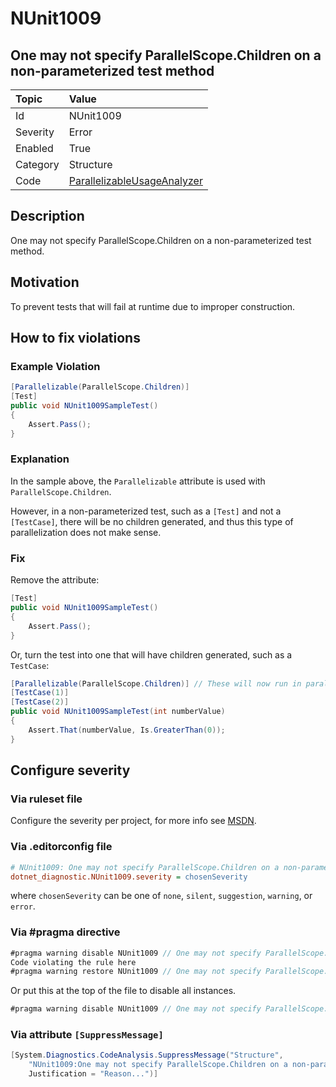 # NUnit1009

## One may not specify ParallelScope.Children on a non-parameterized test method

| Topic    | Value
| :--      | :--
| Id       | NUnit1009
| Severity | Error
| Enabled  | True
| Category | Structure
| Code     | [ParallelizableUsageAnalyzer](https://github.com/nunit/nunit.analyzers/blob/3.8.0/src/nunit.analyzers/ParallelizableUsage/ParallelizableUsageAnalyzer.cs)

## Description

One may not specify ParallelScope.Children on a non-parameterized test method.

## Motivation

To prevent tests that will fail at runtime due to improper construction.

## How to fix violations

### Example Violation

```csharp
[Parallelizable(ParallelScope.Children)]
[Test]
public void NUnit1009SampleTest()
{
    Assert.Pass();
}
```

### Explanation

In the sample above, the `Parallelizable` attribute is used with `ParallelScope.Children`.

However, in a non-parameterized test, such as a `[Test]` and not a `[TestCase]`, there will be no children generated, and thus this type of parallelization does not make sense.

### Fix

Remove the attribute:

```csharp
[Test]
public void NUnit1009SampleTest()
{
    Assert.Pass();
}
```

Or, turn the test into one that will have children generated, such as a `TestCase`:

```csharp
[Parallelizable(ParallelScope.Children)] // These will now run in parallel
[TestCase(1)]
[TestCase(2)]
public void NUnit1009SampleTest(int numberValue)
{
    Assert.That(numberValue, Is.GreaterThan(0));
}
```

<!-- start generated config severity -->
## Configure severity

### Via ruleset file

Configure the severity per project, for more info see [MSDN](https://learn.microsoft.com/en-us/visualstudio/code-quality/using-rule-sets-to-group-code-analysis-rules?view=vs-2022).

### Via .editorconfig file

```ini
# NUnit1009: One may not specify ParallelScope.Children on a non-parameterized test method
dotnet_diagnostic.NUnit1009.severity = chosenSeverity
```

where `chosenSeverity` can be one of `none`, `silent`, `suggestion`, `warning`, or `error`.

### Via #pragma directive

```csharp
#pragma warning disable NUnit1009 // One may not specify ParallelScope.Children on a non-parameterized test method
Code violating the rule here
#pragma warning restore NUnit1009 // One may not specify ParallelScope.Children on a non-parameterized test method
```

Or put this at the top of the file to disable all instances.

```csharp
#pragma warning disable NUnit1009 // One may not specify ParallelScope.Children on a non-parameterized test method
```

### Via attribute `[SuppressMessage]`

```csharp
[System.Diagnostics.CodeAnalysis.SuppressMessage("Structure",
    "NUnit1009:One may not specify ParallelScope.Children on a non-parameterized test method",
    Justification = "Reason...")]
```
<!-- end generated config severity -->
